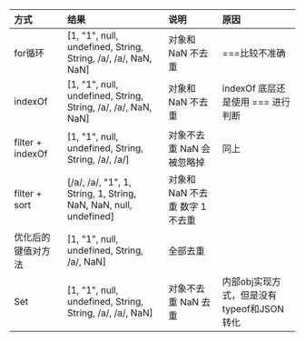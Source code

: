 
| 方式 | 结果 | 说明 | 原因 |
| :----- | :----- | :----- | :----- |
| for循环 | [1, "1", null, undefined, String, String, /a/, /a/, NaN, NaN] | 对象和 NaN 不去重 | ===比较不准确 |
| indexOf | [1, "1", null, undefined, String, String, /a/, /a/, NaN, NaN] | 对象和 NaN 不去重 | indexOf 底层还是使用 === 进行判断 |
| filter + indexOf | [1, "1", null, undefined, String, String, /a/, /a/] | 对象不去重 NaN 会被忽略掉 | 同上 |
| filter + sort | [/a/, /a/, "1", 1, String, 1, String, NaN, NaN, null, undefined] | 对象和 NaN 不去重 数字 1 不去重 | |
| 优化后的键值对方法 | [1, "1", null, undefined, String, /a/, NaN] | 全部去重 | |
| Set | [1, "1", null, undefined, String, String, /a/, /a/, NaN] | 对象不去重 NaN 去重 | 内部obj实现方式，但是没有typeof和JSON转化  |
